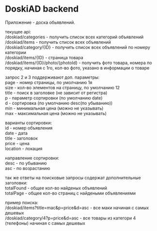 # DoskiAD backend
Приложение - доска обьявлений.

текущее api:\
/doskiad/categories - получить список всех категорий объявлений \
/doskiad/items - получить список всех объявлений \
/doskiad/category/{ID} - получить список всех объявлений по номеру категории\
/doskiad/items/{ID} - страница товара\
/doskiad/items/{ID}/photo/{photoId} - получить фото товара, номера по порядку, начиная с 1го, кол-во фото, указано в информации о товаре

запрос 2 и 3 поддерживают доп. параметры:\
page - номер страницы, по умолчанию 1я\
size - кол-во элементов на страницу, по умолчанию 12\
title - поиск в заголовке (не зависит от регистра)\
p - параметр сортировки (по умолчанию date)\
d - сортировка (по умолчанию desc(по убыванию))\
min - минимальная цена (можно не указывать)\
max - максимальная цена (можно не указывать)

варианты сортировки:\
id - номер объявления\
date - дата\
title - заголовок\
price - цена\
location - локация

направление сортировки:\
desc - по убыванию\
asc - по возрастанию

так же ответы на поисковые запросы содержат дополнительные заголовки:\
totalFound - общее кол-во найденых объявлений\
totalPage - общее кол-во страниц с найдеными объявлениями

пример поиска:\
/doskiad/items?title=mac&p=price&d=asc - все маки начиная с самых дешевых\
/doskiad/category/4?p=price&d=asc - все товары из категори 4 (телефоны) начиная с самых дешевых
